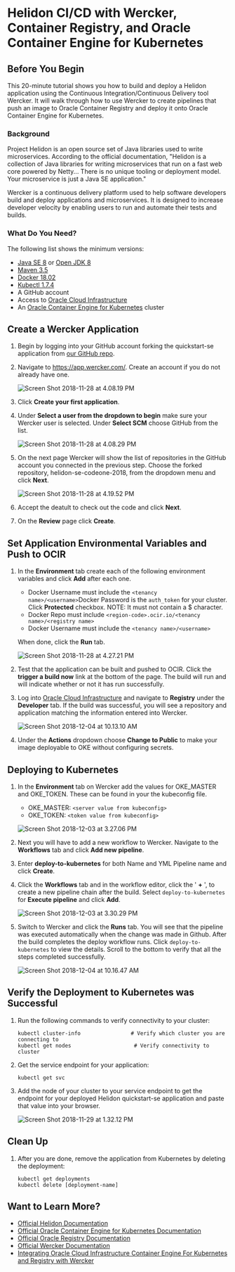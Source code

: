 # Helidon CI/CD with Wercker, Container Registry, and Oracle Container Engine for Kubernetes

## Before You Begin

This 20-minute tutorial shows you how to build and deploy a Helidon application using the Continuous Integration/Continuous Delivery tool Wercker. It will walk through how to use Wercker to create pipelines that push an image to Oracle Container Registry and deploy it onto Oracle Container Engine for Kubernetes. 

### Background

Project Helidon is an open source set of Java libraries used to write microservices. According to the official documentation, "Helidon is a collection of Java libraries for writing microservices that run on a fast web core powered by Netty... There is no unique tooling or deployment model. Your microservice is just a Java SE application."

Wercker is a continuous delivery platform used to help software developers build and deploy applications and microservices. It is designed to increase developer velocity by enabling users to run and automate their tests and builds.

### What Do You Need?

The following list shows the minimum versions: 

- [Java SE 8](https://www.oracle.com/technetwork/java/javase/downloads) or [Open JDK 8](http://jdk.java.net/)
- [Maven 3.5](https://maven.apache.org/download.cgi) 
- [Docker 18.02](https://docs.docker.com/install/)
- [Kubectl 1.7.4](https://kubernetes.io/docs/tasks/tools/install-kubectl/) 
- A GitHub account
- Access to [Oracle Cloud Infrastructure](https://console.us-phoenix-1.oraclecloud.com/)
- An [Oracle Container Engine for Kubernetes](https://www.oracle.com/webfolder/technetwork/tutorials/obe/oci/oke-full/index.html) cluster 

## Create a Wercker Application 

1. Begin by logging into your GitHub account forking the quickstart-se application from [our GitHub repo](https://github.com/mickeyboxell/helidon). 

2. Navigate to https://app.wercker.com/. Create an account if you do not already have one. 

   ![Screen Shot 2018-11-28 at 4.08.19 PM](images/Screen%20Shot%202018-11-28%20at%204.08.19%20PM.png)

3. Click **Create your first application**. 

4. Under **Select a user from the dropdown to begin** make sure your Wercker user is selected. Under **Select SCM** choose GitHub from the list. 

   ![Screen Shot 2018-11-28 at 4.08.29 PM](images/Screen%20Shot%202018-11-28%20at%204.08.29%20PM.png)

5. On the next page Wercker will show the list of repositories in the GitHub account you connected in the previous step. Choose the forked repository, helidon-se-codeone-2018, from the dropdown menu and click **Next**. 

   ![Screen Shot 2018-11-28 at 4.19.52 PM](images/Screen%20Shot%202018-11-28%20at%204.19.52%20PM.png)

6. Accept the deatult to check out the code and click **Next**. 

7. On the **Review** page click **Create**. 

## Set Application Environmental Variables and Push to OCIR

1. In the **Environment** tab create each of the following environment variables and click **Add** after each one.

   * Docker Username must include the `<tenancy name>/<username>`Docker Password is the `auth_token` for your cluster. Click **Protected** checkbox. NOTE: It must not contain a $ character.
   * Docker Repo must include `<region-code>.ocir.io/<tenancy name>/<registry name>`
   * Docker Username must include the `<tenancy name>/<username>`

   When done, click the **Run** tab. 

   ![Screen Shot 2018-11-28 at 4.27.21 PM](images/Screen%20Shot%202018-11-28%20at%204.27.21%20PM.png)

2. Test that the application can be built and pushed to OCIR. Click the **trigger a build now** link at the bottom of the page. The build will run and will indicate whether or not it has run successfully. 

3. Log into [Oracle Cloud Infrastructure](https://docs.us-phoenix-1.oraclecloud.com/Content/home.htm) and navigate to **Registry** under the **Developer** tab. If the build was successful, you will see a repository and application matching the information entered into Wercker. 

   ![Screen Shot 2018-12-04 at 10.13.10 AM](images/Screen%20Shot%202018-12-04%20at%2010.13.10%20AM.png)

4. Under the **Actions** dropdown choose **Change to Public** to make your image deployable to OKE without configuring secrets.



## Deploying to Kubernetes

1. In the **Environment** tab on Wercker add the values for OKE_MASTER and OKE_TOKEN. These can be found in your the kubeconfig file. 

   - OKE_MASTER: `<server value from kubeconfig>`
   - OKE_TOKEN: `<token value from kubeconfig>` 

   ![Screen Shot 2018-12-03 at 3.27.06 PM](images/Screen%20Shot%202018-12-03%20at%203.27.06%20PM.png)

2. Next you will have to add a new workflow to Wercker. Navigate to the **Workflows** tab and click **Add new pipeline**. 

3. Enter **deploy-to-kubernetes** for both Name and YML Pipeline name and click **Create**.

4. Click the **Workflows** tab and in the workflow editor, click the ' **+** ', to create a new pipeline chain after the build. Select `deploy-to-kubernetes` for **Execute pipeline** and click **Add**.

   ![Screen Shot 2018-12-03 at 3.30.29 PM](images/Screen%20Shot%202018-12-03%20at%203.30.29%20PM.png)

5. Switch to Wercker and click the **Runs** tab. You will see that the pipeline was executed automatically when the change was made in Github. After the build completes the deploy workflow runs. Click `deploy-to-kubernetes` to view the details. Scroll to the bottom to verify that all the steps completed successfully.

   ![Screen Shot 2018-12-04 at 10.16.47 AM](images/Screen%20Shot%202018-12-04%20at%2010.16.47%20AM.png)

## Verify the Deployment to Kubernetes was Successful 

1. Run the following commands to verify connectivity to your cluster: 

   ```
   kubectl cluster-info                # Verify which cluster you are connecting to 
   kubectl get nodes                    # Verify connectivity to cluster
   ```

2. Get the service endpoint for your application: 

   ```
   kubectl get svc 
   ```

3. Add the node of your cluster to your service endpoint to get the endpoint for your deployed Helidon quickstart-se application and paste that value into your browser. 

   ![Screen Shot 2018-11-29 at 1.32.12 PM](images/Screen%20Shot%202018-11-29%20at%201.32.12%20PM.png)

## Clean Up 

1. After you are done, remove the application from Kubernetes by deleting the deployment:  

   ```
   kubectl get deployments
   kubectl delete [deployment-name]
   ```



## Want to Learn More?

- [Official Helidon Documentation](https://helidon.io/docs/latest/#/about/01_introduction)
- [Official Oracle Container Engine for Kubernetes Documentation](https://docs.cloud.oracle.com/iaas/Content/ContEng/Concepts/contengoverview.htm) 
- [Official Oracle Registry Documentation](https://docs.cloud.oracle.com/iaas/Content/Registry/Concepts/registryoverview.htm)
- [Official Wercker Documentation](https://devcenter.wercker.com/) 
- [Integrating Oracle Cloud Infrastructure Container Engine For Kubernetes and Registry with Wercker](https://www.oracle.com/webfolder/technetwork/tutorials/obe/oci/wercker/index.html)
